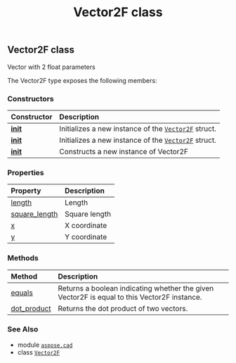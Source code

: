 ﻿---
title: Vector2F class
second_title: Aspose.CAD for Python via .NET API References
description: 
type: docs
weight: 570
url: /python-net/aspose.cad/vector2f/
is_root: false
---

## Vector2F class

Vector with 2 float parameters



The Vector2F type exposes the following members:

### Constructors
| Constructor | Description |
| :- | :- |
| [__init__](/cad/python-net/aspose.cad/vector2f/__init__/#float-float) | Initializes a new instance of the [`Vector2F`](/cad/python-net/aspose.cad/vector2f) struct. |
| [__init__](/cad/python-net/aspose.cad/vector2f/__init__/#aspose.cad.Vector2F) | Initializes a new instance of the [`Vector2F`](/cad/python-net/aspose.cad/vector2f) struct. |
| [__init__](/cad/python-net/aspose.cad/vector2f/__init__/#) | Constructs a new instance of Vector2F |


### Properties
| Property | Description |
| :- | :- |
| [length](/cad/python-net/aspose.cad/vector2f/length) | Length |
| [square_length](/cad/python-net/aspose.cad/vector2f/square_length) | Square length |
| [x](/cad/python-net/aspose.cad/vector2f/x) | X coordinate |
| [y](/cad/python-net/aspose.cad/vector2f/y) | Y coordinate |


### Methods
| Method | Description |
| :- | :- |
| [equals](/cad/python-net/aspose.cad/vector2f/equals/#aspose.cad.Vector2F) | Returns a boolean indicating whether the given Vector2F is equal to this Vector2F instance. |
| [dot_product](/cad/python-net/aspose.cad/vector2f/dot_product/#aspose.cad.Vector2F-aspose.cad.Vector2F) | Returns the dot product of two vectors. |



### See Also
* module [`aspose.cad`](..)
* class [`Vector2F`](/cad/python-net/aspose.cad/vector2f)
